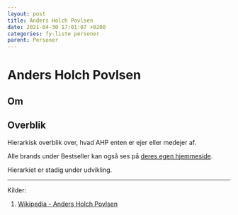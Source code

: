 ```yaml
---
layout: post 	
title: Anders Holch Povlsen
date: 2021-04-30 17:01:07 +0200
categories: fy-liste personer
parent: Personer
---
```


<script src="https://d3js.org/d3.v6.min.js"></script>

<script>
var width = 440;
var height = 460;

document.addEventListener('DOMContentLoaded', function(e) {
var svg = d3.select("#hierarchy")
  .append("svg")
    .attr("width", width)
    .attr("height", height)
  .append("g")
    .attr("transform", "translate(40,0)");  

var data = JSON.parse('{"children":[{"name":"Bestseller","children":[{"name":"Vero Moda","colname":"level3"},{"name":"Jack & Jones","colname":"level3"},{"name":"Vila","colname":"level3"},{"name":"Junarose","colname":"level3"},{"name":"Only","colname":"level3"},{"name":"Only & Sons","colname":"level3"},{"name":"Kids Only","colname":"level3"},{"name":"Only Play","colname":"level3"},{"name":"Only Carmakoma","colname":"level3"},{"name":"Jaqueline de Young","colname":"level3"},{"name":"Selected Femme/Homme","colname":"level3"},{"name":"Name it","colname":"level3"},{"name":"LMTD","colname":"level3"},{"name":"Noisy May","colname":"level3"},{"name":".Object","colname":"level3"},{"name":"Pieces","colname":"level3"},{"name":"Yas","colname":"level3"},{"name":"mamalicious","colname":"level3"}],"colname":"level2"},{"name":"Normal","children":[],"colname":"level2"},{"name":"Nemlig","children":[],"colname":"level2"},{"name":"ASOS","children":[],"colname":"level2"}],"name":"AHP"}');

  console.log(data);

  var cluster = d3.cluster()
    .size([height, width - 100]);

  var root = d3.hierarchy(data, function(d) {
      return d.children;
  });
  cluster(root);

  svg.selectAll('path')
    .data( root.descendants().slice(1) )
    .enter()
    .append('path')
    .attr("d", function(d) {
        return "M" + (d.y-30) + "," + d.x
                + "C" + (d.parent.y + 50) + "," + d.x
                + " " + (d.parent.y + 120) + "," + d.parent.x 
                + " " + d.parent.y + "," + d.parent.x;
              })
    .style("fill", 'none')
    .attr("stroke", '#ccc');

  svg.selectAll("g")
      .data(root.descendants())
      .enter()
      .append("g")
      .attr("transform", function(d) {
          return "translate(" + (d.y-30) + "," + d.x + ")";
      })
      .append("circle")
        .attr("r", 7)
        .style("fill", "#69b3a2")
        .attr("stroke", "black")
        .style("stroke-width", 2);
	
	svg.selectAll("g")
	  .append("text")
		.attr("dx", 12)
		.attr("dy", ".35em")
		.style("font-size", 12)
		.text(function(d) { 
			return d.data.name;
		})
});

</script>

# Anders Holch Povlsen
## Om

## Overblik 
Hierarkisk overblik over, hvad AHP enten er ejer eller medejer af.

<div id="hierarchy"></div>

Alle brands under Bestseller kan også ses på [deres egen hjemmeside](https://about.bestseller.com/our-brands).

Hierarkiet er stadig under udvikling.


---

Kilder:

1. <a id="ahp-wiki"></a>[Wikipedia - Anders Holch Povlsen](https://en.wikipedia.org/wiki/Anders_Holch_Povlsen)
